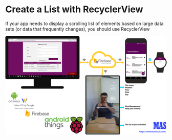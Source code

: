 # Create a List with RecyclerView

If your app needs to display a scrolling list of elements 
based on large data sets (or data that frequently changes), you should use RecyclerView


![screenshot](https://github.com/MehmetAliSicak/SmartMirror/blob/master/AppImages/smartmirror%20purple.png)
